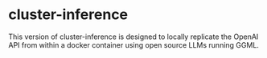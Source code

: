 # cluster-inference
This version of cluster-inference is designed to locally replicate the OpenAI API from within a docker container using open source LLMs running GGML.
